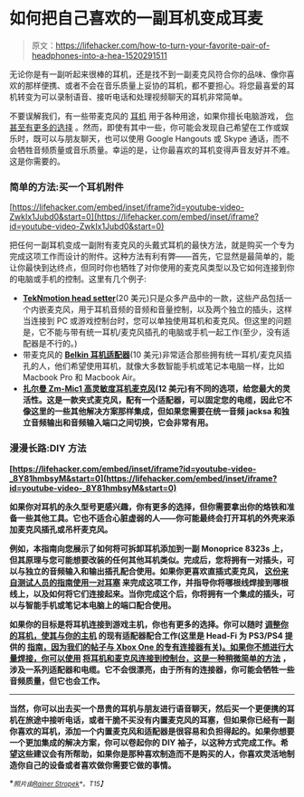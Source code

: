 # 如何把自己喜欢的一副耳机变成耳麦

> 原文：<https://lifehacker.com/how-to-turn-your-favorite-pair-of-headphones-into-a-hea-1520291511>

无论你是有一副听起来很棒的耳机，还是找不到一副麦克风符合你的品味、像你喜欢的那样便携、或者不会在音乐质量上妥协的耳机，都不要担心。将您最喜爱的耳机转变为可以录制语音、接听电话和处理视频聊天的耳机非常简单。



不要误解我们，有一些带麦克风的 [耳机](https://lifehacker.com/five-best-headsets-with-attached-microphones-5896076) 用于各种用途，如果你擅长电脑游戏， [你甚至有更多的选择](https://kotaku.com/your-6-nominations-for-best-gaming-headset-1518205874) 。然而，即使有其中一些，你可能会发现自己希望在工作或娱乐时，既可以与朋友聊天，也可以使用 Google Hangouts 或 Skype 通话，而不会牺牲音频质量或音乐质量。幸运的是，让你最喜欢的耳机变得声音友好并不难。这是你需要的。

### 简单的方法:买一个耳机附件

 [https://lifehacker.com/embed/inset/iframe?id=youtube-video-ZwkIx1Jubd0&start=0](https://lifehacker.com/embed/inset/iframe?id=youtube-video-ZwkIx1Jubd0&start=0) 

把任何一副耳机变成一副附有麦克风的头戴式耳机的最快方法，就是购买一个专为完成这项工作而设计的附件。这种方法有利有弊——首先，它显然是最简单的，能让你最快到达终点，但同时你也牺牲了对你使用的麦克风类型以及它如何连接到你的电脑或手机的控制。这里有几个例子:

*   [**TekNmotion head setter**](http://www.amazon.com/TekNmotion-Headsetter-Headphones-Not-Machine-Specific/dp/B00C1IH5QG?asc_campaign=InlineText&asc_refurl=https://lifehacker.com/how-to-turn-your-favorite-pair-of-headphones-into-a-hea-1520291511&asc_source=&tag=kinjalifehackerlink-20)(20 美元)只是众多产品中的一款，这些产品包括一个内嵌麦克风，用于耳机音频的音频和音量控制，以及两个独立的插头，这样当连接到 PC 或游戏控制台时，您可以单独使用耳机和麦克风。但这里的问题是，它不能与带有统一耳机/麦克风插孔的电脑或手机一起工作(至少，没有适配器是不行的。)
*   带麦克风的 [**Belkin 耳机适配器**](http://www.amazon.com/Belkin-Headphone-Adapter-Discontinued-Manufacturer/dp/B004CLYJ28?asc_campaign=InlineText&asc_refurl=https://lifehacker.com/how-to-turn-your-favorite-pair-of-headphones-into-a-hea-1520291511&asc_source=&tag=kinjalifehackerlink-20)(10 美元)非常适合那些拥有统一耳机/麦克风插孔的人，他们希望使用耳机，就像大多数智能手机或笔记本电脑一样，比如 Macbook Pro 和 Macbook Air。
*   [**扎尔曼 Zm-Mic1 高灵敏度耳机麦克风**](http://www.amazon.com/Zalman-Zm-Mic1-Sensitivity-Headphone-Microphone/dp/B00029MTMQ?asc_campaign=InlineText&asc_refurl=https://lifehacker.com/how-to-turn-your-favorite-pair-of-headphones-into-a-hea-1520291511&asc_source=&tag=kinjalifehackerlink-20)**(12 美元)有不同的选项，给您最大的灵活性。这是一款夹式麦克风，配有一个适配器，可以固定您的电缆，因此它不像这里的一些其他解决方案那样集成，但如果您需要在统一音频 jacksa 和独立音频输出和音频输入端口之间切换，它会非常有用。**

### **漫漫长路:DIY 方法**

 **[https://lifehacker.com/embed/inset/iframe?id=youtube-video-_8Y81hmbsyM&start=0](https://lifehacker.com/embed/inset/iframe?id=youtube-video-_8Y81hmbsyM&start=0)** 

**如果你对耳机的永久型号更感兴趣，你有更多的选择，但你需要拿出你的烙铁和准备一些其他工具。它也不适合心脏虚弱的人——你可能最终会打开耳机的外壳来添加麦克风插孔或吊杆麦克风。**

**例如，本指南向您展示了如何将可拆卸耳机添加到一副 Monoprice 8323s 上，但其原理与您可能想要改装的任何其他耳机类似。完成后，您将拥有一对插头，可以与独立的音频输入和输出插孔配合使用。如果你更喜欢直插式麦克风， [这份来自测试人员的指南使用一对耳塞](http://www.tested.com/tech/smartphones/2292-how-to-make-any-pair-of-headphones-smart-phone-capable/) 来完成这项工作，并指导你将哪根线焊接到哪根线上，以及如何将它们连接起来。当你完成这个后，你将拥有一个集成的插头，可以与智能手机或笔记本电脑上的端口配合使用。**

**如果你的目标是将耳机连接到游戏主机，你也有更多的选择。你可以随时 [调整你的耳机，使其与你的主机](https://lifehacker.com/hack-your-xbox-one-headset-into-a-universal-headset-ada-1477559817) 的现有适配器配合工作(这里是 Head-Fi 为 PS3/PS4 提供的 [指南，因为我们的帖子与 Xbox One 的专有连接器有关)。如果你不想进行大量焊接，你可以使用](http://www.head-fi.org/t/599945/how-to-attach-a-microphone-to-your-headphones-to-make-them-into-a-headset-for-gaming-on-the-ps3) [将耳机和麦克风连接到控制台，这是一种稍微简单的方法](http://www.youtube.com/watch?v=_8Y81hmbsyM) ，涉及一系列适配器和电缆。它不会很漂亮，由于所有的连接器，你可能会牺牲一些音频质量，但它也会工作。**

* * *

**当然，你可以出去买一个昂贵的耳机与朋友进行语音聊天，然后买一个更便携的耳机在旅途中接听电话，或者干脆不买没有内置麦克风的耳塞，但如果你已经有一副你喜欢的耳机，添加一个内置麦克风和适配器是很容易和负担得起的。如果你想要一个更加集成的解决方案，你可以卷起你的 DIY 袖子，以这种方式完成工作。希望这些建议会有所帮助，如果你是那种喜欢制造而不是购买的人，你喜欢灵活地制造你自己的设备或者喜欢做你需要它做的事情。**

**<small>*照片由*</small>[<small>*Rainer Stropek*</small>](http://www.flickr.com/photos/rainerstropek/10571417615/)<small>*。*T15】</small>**